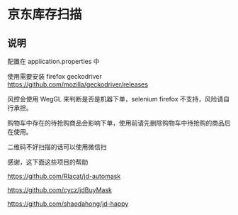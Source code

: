 # 京东库存扫描
## 说明

配置在 application.properties 中

使用需要安装 firefox geckodriver https://github.com/mozilla/geckodriver/releases

风控会使用 WegGL 来判断是否是机器下单，selenium firefox 不支持，风险请自行承担。

购物车中存在的待抢购商品会影响下单，使用前请先删除购物车中待抢购的商品后在使用。

二维码不好扫描的话可以使用微信扫

感谢，这下面这些项目的帮助

https://github.com/Rlacat/jd-automask

https://github.com/cycz/jdBuyMask

https://github.com/shaodahong/jd-happy